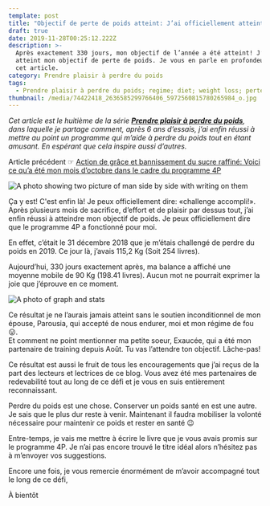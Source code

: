 ```yaml
---
template: post
title: "Objectif de perte de poids atteint: J’ai officiellement atteint la barre de 90\_Kg!"
draft: true
date: 2019-11-28T00:25:12.222Z
description: >-
  Après exactement 330 jours, mon objectif de l’année a été atteint! J’ai enfin
  atteint mon objectif de perte de poids. Je vous en parle en profondeur dans
  cet article.
category: Prendre plaisir à perdre du poids
tags:
  - Prendre plaisir à perdre du poids; regime; diet; weight loss; perte de poids
thumbnail: /media/74422418_2636585299766406_5972560815780265984_o.jpg
---
```

_Cet article est le huitième de la série [**Prendre plaisir à perdre du poids**](https://www.didia.me/category/prendre-plaisir-a-perdre-du-poids/), dans laquelle je partage comment, après 6 ans d’essais, j’ai enfin réussi à mettre au point un programme qui m’aide à perdre du poids tout en étant amusant. En espérant que cela inspire aussi d’autres._

Article précédent ☞ [Action de grâce et bannissement du sucre raffiné: Voici ce qu’a été mon mois d’octobre dans le cadre du programme 4P](/posts/2019-11-04-action-de-grâce-et-bannissement-du-sucre-transformé-voici-ce-qua-été-mon-mois-doctobre-dans-le-cadre-du-programme-4p/)

![A photo showing two picture of man side by side with writing on them](/media/74422418_2636585299766406_5972560815780265984_o.jpg "Comparaison de mes poids entre le 14 Avril 2019 et 27 Novembre 2019")

Ça y est! C'est enfin là! Je peux officiellement dire: «challenge accompli!». Après plusieurs mois de sacrifice, d’effort et de plaisir par dessus tout, j’ai enfin réussi à atteindre mon objectif de poids. Je peux officiellement dire que le programme 4P a fonctionné pour moi.

En effet, c’était le 31 décembre 2018 que je m’étais challengé de perdre du poids en 2019. Ce jour là, j’avais 115,2 Kg (Soit 254 livres). 

Aujourd’hui, 330 jours exactement après, ma balance a affiché une moyenne mobile de 90 Kg (198.41 livres). Aucun mot ne pourrait exprimer la joie que j’éprouve en ce moment.

![A photo of graph and stats](/media/76900186_2636585296433073_5674154004246953984_o.jpg "Mon poids aujourd'hui")

Ce résultat je ne l’aurais jamais atteint sans le soutien inconditionnel de mon épouse, Parousia, qui accepté de nous endurer, moi et mon régime de fou 😛. \
Et comment ne point mentionner ma petite soeur, Exaucée, qui a été mon partenaire de training depuis Août. Tu vas l’attendre ton objectif. Lâche-pas!

Ce résultat est aussi le fruit de tous les encouragements que j’ai reçus de la part des lecteurs et lectrices de ce blog. Vous avez été mes partenaires de redevabilité tout au long de ce défi et je vous en suis entièrement reconnaissant. 

Perdre du poids est une chose. Conserver un poids santé en est une autre. Je sais que le plus dur reste à venir. Maintenant il faudra mobiliser la volonté nécessaire pour maintenir ce poids et rester en santé 😉

Entre-temps, je vais me mettre à écrire le livre que je vous avais promis sur le programme 4P. Je n’ai pas encore trouvé le titre idéal alors n’hésitez pas à m’envoyer vos suggestions. 

Encore une fois, je vous remercie énormément de m’avoir accompagné tout le long de ce défi,

À bientôt
